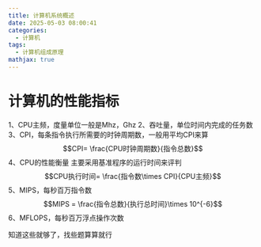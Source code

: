 ```yaml
---
title: 计算机系统概述
date: 2025-05-03 08:00:41
categories:
  - 计算机
tags:
  - 计算机组成原理
mathjax: true
---
```


# 计算机的性能指标
1、CPU主频，度量单位一般是Mhz，Ghz
2、吞吐量，单位时间内完成的任务数
3、CPI，每条指令执行所需要的时钟周期数，一般用平均CPI来算
$$CPI= \frac{CPU时钟周期数}{指令总数}$$
4、CPU的性能衡量
主要采用基准程序的运行时间来评判
$$CPU执行时间= \frac{指令数\times CPI}{CPU主频}$$
5、MIPS，每秒百万指令数
$$MIPS = \frac{指令总数}{执行总时间}\times 10^{-6}$$
6、MFLOPS，每秒百万浮点操作次数

知道这些就够了，找些题算算就行
